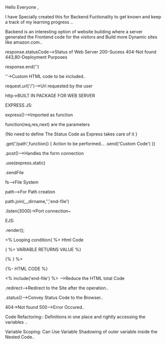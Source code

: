 Hello Everyone ,

I have Specially created this for Backend 
Fuctionality to get known and keep a track of my learning progress ..

Backend is an interesting option of website building where 
a server generated the Frontend code for the visitors and 
Build more Dynamic sites like amazon.com..

response.statusCode-->Status of Web Server 200-Sucess 404-Not found
443,80-Deployment Purposes

response.end('')

''->Custom HTML code to be included..

request.url('/')-->Url requested by the user

http->BUILT IN PACKAGE FOR WEB SERVER


EXPRESS JS:

express()-->Imported as function

function(req,res,next) are the parameters

{No need to define The Status Code as Express takes care of it }

.get('/path',function()
{
    Action to be performed...
    .send('Custom Code')
})

.post()-->Handles the form connection

.use(express.static)

.sendFile

fs-->File System

path-->For Path creation

path.join(__dirname,'','end-file')

.listen(3000)->Port connection~

EJS:

.render();


<% Looping condition{ %>
Html Code

{ %= VARIABLE RETURNS VALUE %}

{% } %>

{%- HTML CODE %}

<% include('end-file') %> -->Reduce the HTML total  Code

.redirect-->Redirect to the Site after the operation..

.status()-->Convey Status Code to the Browser..


404->Not found 500-->Error Occured..



Code Refactoring::
Definitions in one place and rightly accessing the variables ..

Variable Scoping:
Can Use Variable Shadowing of outer variable inside the Nested Code..
